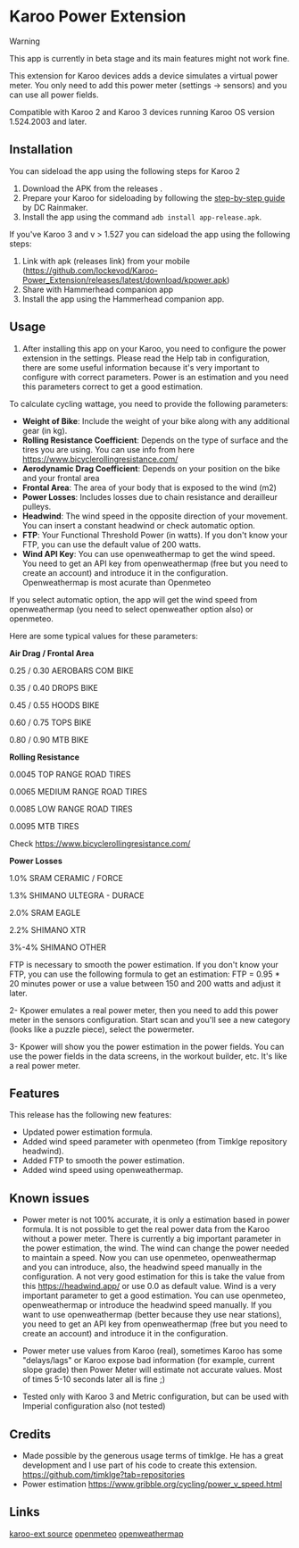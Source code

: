 # Karoo Power Extension

> [!WARNING]  
> This app is currently in beta stage and its main features might not work fine.

This extension for Karoo devices adds a device simulates a virtual power meter. You only need to add this power meter (settings -> sensors) and you can use all power fields.

Compatible with Karoo 2 and Karoo 3 devices running Karoo OS version 1.524.2003 and later.

## Installation

You can sideload the app using the following steps for Karoo 2

1. Download the APK from the releases .
2. Prepare your Karoo for sideloading by following the [step-by-step guide](https://www.dcrainmaker.com/2021/02/how-to-sideload-android-apps-on-your-hammerhead-karoo-1-karoo-2.html) by DC Rainmaker.
3. Install the app using the command `adb install app-release.apk`.


If you've Karoo 3 and v > 1.527 you can sideload the app using the following steps:

1. Link with apk (releases link) from your mobile (https://github.com/lockevod/Karoo-Power_Extension/releases/latest/download/kpower.apk)
2. Share with Hammerhead companion app
3. Install the app using the Hammerhead companion app.


## Usage

1. After installing this app on your Karoo, you need to configure the power extension in the settings.
Please read the Help tab in configuration, there are some useful information because it's very important to configure with correct parameters.
Power is an estimation and you need this parameters correct to get a good estimation.

To calculate cycling wattage, you need to provide the following parameters:

- **Weight of Bike**: Include the weight of your bike along with any additional gear (in kg).
- **Rolling Resistance Coefficient**: Depends on the type of surface and the tires you are using. You can use info from here https://www.bicyclerollingresistance.com/ 
- **Aerodynamic Drag Coefficient**: Depends on your position on the bike and your frontal area
- **Frontal Area**: The area of your body that is exposed to the wind (m2)
- **Power Losses**: Includes losses due to chain resistance and derailleur pulleys.
- **Headwind**: The wind speed in the opposite direction of your movement. You can insert a constant headwind or check automatic option.
- **FTP**: Your Functional Threshold Power (in watts). If you don't know your FTP, you can use the default value of 200 watts.
- **Wind API Key**: You can use openweathermap to get the wind speed. You need to get an API key from openweathermap (free but you need to create an account) and introduce it in the configuration. Openweathermap is most acurate than Openmeteo

If you select automatic option, the app will get the wind speed from openweathermap (you need to select openweather option also) or openmeteo. 

Here are some typical values for these parameters:

**Air Drag / Frontal Area**

0.25 / 0.30 AEROBARS COM BIKE

0.35 / 0.40 DROPS BIKE

0.45 / 0.55 HOODS BIKE

0.60 / 0.75 TOPS BIKE

0.80 / 0.90 MTB BIKE 

**Rolling Resistance**

0.0045 TOP RANGE ROAD TIRES

0.0065 MEDIUM RANGE ROAD TIRES 

0.0085 LOW RANGE ROAD TIRES 

0.0095 MTB TIRES 

Check https://www.bicyclerollingresistance.com/

**Power Losses**

1.0% SRAM CERAMIC / FORCE

1.3% SHIMANO ULTEGRA - DURACE

2.0% SRAM EAGLE

2.2% SHIMANO XTR

3%-4% SHIMANO OTHER

FTP is necessary to smooth the power estimation. If you don't know your FTP, you can use the following formula to get an estimation:
FTP = 0.95 * 20 minutes power  or use a value between 150 and 200 watts and adjust it later.

2- Kpower emulates a real power meter, then you need to add this power meter in the sensors configuration. 
Start scan and  you'll see a new category (looks like a puzzle piece), select the powermeter.

3- Kpower will show you the power estimation in the power fields. You can use the power fields in the data screens, in the workout builder, etc. It's like a real power meter.


## Features

This release has the following new features:
- Updated power estimation formula.
- Added wind speed parameter with openmeteo (from Timklge repository headwind).
- Added FTP to smooth the power estimation.
- Added wind speed using openweathermap.
  
## Known issues

- Power meter is not 100% accurate, it is only a estimation based in power formula. It is not possible to get the real power data from the Karoo without a power meter.
There is currently a big important parameter in the power estimation, the wind. The wind can change the power needed to maintain a speed. 
Now you can use openmeteo, openweathermap and you can introduce, also, the headwind speed manually in the configuration.
A not very good estimation for this is take the value from this https://headwind.app/ or use 0.0 as default value.
Wind is a very important parameter to get a good estimation. You can use openmeteo, openweathermap or introduce the headwind speed manually.
If you want to use openweathermap (better because they use near stations), you need to get an API key from openweathermap (free but you need to create an account) and introduce it in the configuration.

- Power meter use values from Karoo (real), sometimes Karoo has some "delays/lags" or Karoo expose bad information (for example, current slope grade) then Power Meter will estimate not accurate values. Most of times 5-10 seconds later all is fine ;) 

  
- Tested only with Karoo 3 and Metric configuration, but can be used with Imperial configuration also (not tested)

## Credits

- Made possible by the generous usage terms of timklge. He has a great development and I use part of his code to create this extension.
  https://github.com/timklge?tab=repositories
- Power estimation https://www.gribble.org/cycling/power_v_speed.html

## Links

[karoo-ext source](https://github.com/hammerheadnav/karoo-ext)
[openmeteo](https://open-meteo.com/)
[openweathermap](https://openweathermap.org/)
